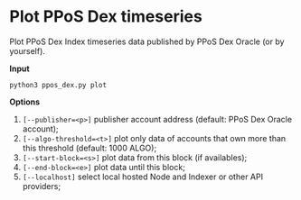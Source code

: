 # Plot PPoS Dex timeseries

Plot PPoS Dex Index timeseries data published by PPoS Dex Oracle (or by
yourself).

**Input**

```shell
python3 ppos_dex.py plot
```

**Options**

1. `[--publisher=<p>]` publisher account address (default: PPoS Dex Oracle account);
2. `[--algo-threshold=<t>]` plot only data of accounts that own more than this threshold (default: 1000 ALGO);
3. `[--start-block=<s>]` plot data from this block (if availables);
4. `[--end-block=<e>]` plot data until this block;
5. `[--localhost]` select local hosted Node and Indexer or other API providers;
